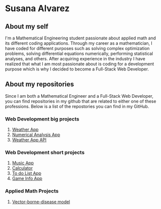 # Susana Alvarez
## About my self
I'm a Mathematical Engineering student passionate about applied math and its different coding applications. Through my career as a mathematician, I have coded for different purposes such as solving complex optimization problems, solving differential equations numerically, performing statistical analyses, and others. After acquiring experience in the industry I have realized that what I am most passionate about is coding for a development purpose which is why I decided to become a Full-Stack Web Developer. 

## About my repositories
Since I am both a Mathematical Engineer and a Full-Stack Web Developer, you can find repositories in my github that are related to either one of these professions. Below is a list of the repostories you can find in my GitHub. 

### Web Development big projects
1.  [Weather App](https://github.com/SusanaAlvarezZuluaga/weather-app-final)
2.  [Numerical Analysis App](https://github.com/SusanaAlvarezZuluaga/num-calc)
3.  [Weather App API](https://github.com/SusanaAlvarezZuluaga/weather-app-api)  

### Web Development short projects
1.  [Music App](https://github.com/SusanaAlvarezZuluaga/music-app)
2.  [Calculator](https://github.com/SusanaAlvarezZuluaga/myCalculator)
3.  [To do List App](https://github.com/SusanaAlvarezZuluaga/to-do-list-app)
4.  [Game Info App](https://github.com/SusanaAlvarezZuluaga/game-app)

### Applied Math Projects
1. [Vector-borne-disease model](https://github.com/SusanaAlvarezZuluaga/vector-borne-diseases-abms)
